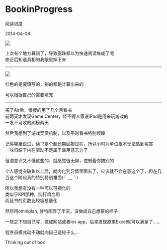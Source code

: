 BookinProgress
==============

阅读进度

2014-04-08  

![](http://cl.ly/image/2C2Z3D0i1q1i/%E8%AF%BB%E4%B9%A6%E8%BF%9B%E5%BA%A62.png)


上次有个地方算错了，导致露珠都以为快速阅读练成了呢   
修正后知道真相的我眼里掉下来  

---


![](http://cl.ly/image/25071q2s1r2v/%E8%AF%BB%E4%B9%A6%E8%BF%9B%E5%BA%A6.png)

红色的是要填写的，别的都是计算出来的  

可以根据自己的需要填充



---

买了Air后，傻傻的用了几个月看书  
前两天才发现Game Center，怪不得人家说iPad是用来玩游戏的  
一发不可收的刷榜两天

然后我想到了游戏奖赏机制，以及平时看书特别烦躁

记得哪里说过，读书是个超长期回报过程，所以小时为单位根本无法感到奖赏  
一味归结于内在驱动不足属于滥用意志力了  

但潜意识又不懂这些的，就感觉很无聊，控制着你搞别的

个人感觉突破1k以上后，就内化到习惯里面去了，应该就不会在意这个了，但在几百这个阶段真的特别特别难受(╯﹏╰）

所以我想有没有一种可以可视化的  
类似于KPI那种，纯打鸡血用  
而且书的页数比较容易量化  


然后用omniplan, 甘特图弄了半天，没做成自己想要的样子  

一怒之下想自己写，做成网站或者ios app，后来发现原来Excel就可以满足了......  

程序员模式动不动就向自己造轮子么...

Thinking out of box
